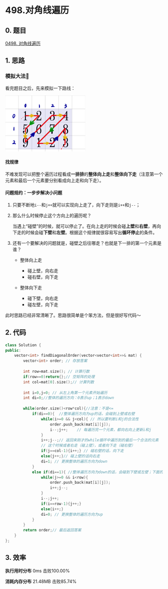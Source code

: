# 498.对角线遍历

## 0. 题目

[0498. 对角线遍历](https://leetcode.cn/problems/diagonal-traverse/)

## 1. 思路

### 模拟大法🧐

看完题目之后，先来模拟一下路线：

<img src="pic/498.jpg" alt="498" style="zoom: 25%;" />

#### 找规律

不难发现可以把整个遍历过程看成**一排排**的**整体向上走**和**整体向下走**（注意第一个元素和最后一个元素要分别看成向上走和向下走）。

#### 问题规约：一步步解决小问题

1. 只要不断地`i--`和`j++`就可以实现向上走了，向下走则是`i++`和`j--`；

2. 那么什么时候停止这个方向上的遍历呢？

   当遇上“碰壁”的时候，就可以停止了。在向上走的时候会碰**上壁**和**右壁**，再向下走的时候会碰**下壁**和**左壁**。根据这个规律就很容易写出**循环停止**的条件。

3. 还有一个要解决的问题就是，碰壁之后往哪走？也就是下一排的第一个元素是谁？

   - 整体向上走
     - 碰上壁，向右走
     - 碰右壁，向下走

   - 整体向下走
     - 碰下壁，向右走
     - 碰左壁，向下走

此时思路已经非常清晰了。思路很简单是个笨方法，但是很好写代码～

## 2. 代码

```cpp
class Solution {
public:
    vector<int> findDiagonalOrder(vector<vector<int>>& mat) {
        vector<int> order; // 存放答案

        int row=mat.size(); // 计算行数
        if(row==0)return{};// 空矩阵的处理
        int col=mat[0].size();// 计算列数

        int i=0,j=0; // 从左上角第一个元素开始遍历
        int di=0;//整体的遍历方向：0表示up；1表示down

        while(order.size()<row*col){//注意：不是<=
            if(di==0){  //整体遍历方向为up的话，会碰到上壁或右壁
                while(i>=0 && j<col){ // 所以要判断i和j的合法性
                    order.push_back(mat[i][j]);
                    i--;j++;    // 每遍历完一个元素，都向右向上更新i和j
                }
                i++;j--;// 返回来刚才的while循环中遍历到的最后一个合法的元素
                // 这个时候或者右走（碰上壁），或者向下走（碰右壁）
                if(j==col-1){i++;} // 碰右壁的话，向下走
                else{j++;}// 碰上壁的话向右走
                di=1; // 更换整体的遍历方向为down
            }
            else if(di==1){ //整体遍历方向为down的话，会碰到下壁或左壁；下面的逻辑和上面的逻辑相似。
                while(j>=0 && i<row){
                    order.push_back(mat[i][j]);
                    i++;j--;
                }
                i--;j++;
                if(i==row-1){j++;}
                else{i++;}
                di=0; // 更换整体的遍历方向为up
            }
        }
        return order;// 最后返回答案
    }
};
```

## 3. 效率

**执行用时分布** 0ms 击败100.00%

**消耗内存分布** 21.48MB 击败85.74%

